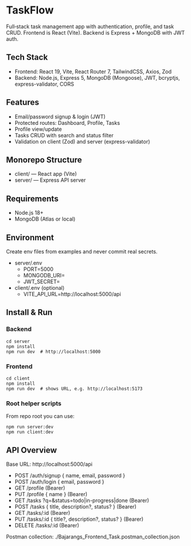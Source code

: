 # TaskFlow

Full‑stack task management app with authentication, profile, and task CRUD. Frontend is React (Vite). Backend is Express + MongoDB with JWT auth.

## Tech Stack
- Frontend: React 19, Vite, React Router 7, TailwindCSS, Axios, Zod
- Backend: Node.js, Express 5, MongoDB (Mongoose), JWT, bcryptjs, express-validator, CORS

## Features
- Email/password signup & login (JWT)
- Protected routes: Dashboard, Profile, Tasks
- Profile view/update
- Tasks CRUD with search and status filter
- Validation on client (Zod) and server (express-validator)

## Monorepo Structure
- client/ — React app (Vite)
- server/ — Express API server

## Requirements
- Node.js 18+
- MongoDB (Atlas or local)

## Environment
Create env files from examples and never commit real secrets.

- server/.env
  - PORT=5000
  - MONGODB_URI=<your-mongodb-uri>
  - JWT_SECRET=<your-strong-secret>
- client/.env (optional)
  - VITE_API_URL=http://localhost:5000/api

## Install & Run
### Backend
```
cd server
npm install
npm run dev  # http://localhost:5000
```

### Frontend
```
cd client
npm install
npm run dev  # shows URL, e.g. http://localhost:5173
```

### Root helper scripts
From repo root you can use:
```
npm run server:dev
npm run client:dev
```

## API Overview
Base URL: http://localhost:5000/api

- POST /auth/signup  { name, email, password }
- POST /auth/login   { email, password }
- GET  /profile      (Bearer)
- PUT  /profile      { name } (Bearer)
- GET  /tasks        ?q=&status=todo|in-progress|done (Bearer)
- POST /tasks        { title, description?, status? } (Bearer)
- GET  /tasks/:id    (Bearer)
- PUT  /tasks/:id    { title?, description?, status? } (Bearer)
- DELETE /tasks/:id  (Bearer)

Postman collection: ./Bajarangs_Frontend_Task.postman_collection.json
